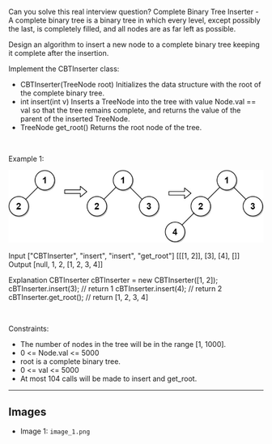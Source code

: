 Can you solve this real interview question? Complete Binary Tree Inserter - A complete binary tree is a binary tree in which every level, except possibly the last, is completely filled, and all nodes are as far left as possible.

Design an algorithm to insert a new node to a complete binary tree keeping it complete after the insertion.

Implement the CBTInserter class:

 * CBTInserter(TreeNode root) Initializes the data structure with the root of the complete binary tree.
 * int insert(int v) Inserts a TreeNode into the tree with value Node.val == val so that the tree remains complete, and returns the value of the parent of the inserted TreeNode.
 * TreeNode get_root() Returns the root node of the tree.

 

Example 1:

![Example 1](./image_1.png)


Input
["CBTInserter", "insert", "insert", "get_root"]
[[[1, 2]], [3], [4], []]
Output
[null, 1, 2, [1, 2, 3, 4]]

Explanation
CBTInserter cBTInserter = new CBTInserter([1, 2]);
cBTInserter.insert(3);  // return 1
cBTInserter.insert(4);  // return 2
cBTInserter.get_root(); // return [1, 2, 3, 4]


 

Constraints:

 * The number of nodes in the tree will be in the range [1, 1000].
 * 0 <= Node.val <= 5000
 * root is a complete binary tree.
 * 0 <= val <= 5000
 * At most 104 calls will be made to insert and get_root.

---

## Images

- Image 1: `image_1.png`
